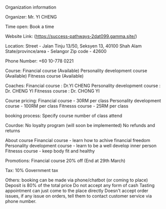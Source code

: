 Organization information

Organizer:
Mr. YI CHENG 

Time open:
Book a time

Website Link:
(https://success-pathways-2dat099.gamma.site/)

Location:
Street - Jalan Tinju 13/50, Seksyen 13, 40100 Shah Alam
State/province/area - Selangor
Zip code - 42600

Phone Number:
+60 10-778 0221

Course:
Financial course (Available)
Personality development course (Available)
Fitnesss course (Available)

Coaches:
Financial course : Dr.YI CHENG
Personality development course : Dr. CHENG YI
Fitnesss course : Dr. CHONG YI

Course pricing:
Financial course - 30RM per class
Personality development course - 100RM per class
Fitnesss course - 25RM per class

booking process:
Specify course 
number of class attend

Courdse:
No loyalty program (will soon be implemented)
No refunds and returns

About course
Financial course - learn how to achive financial freedom
Personality development course - learn to be a well develop inner person
Fitnesss course - keep body fit and healthy

Promotions:
Financial course 20% off (End at 29th March)

Tax:
10% Government tax

Others:
booking can be made via phone/chatbot (or coming to place)
Deposit is 80% of the total price
Do not accept any form of cash
Tasting appointment can just come to the place directly
Doesn't accept order issues, if any issue on orders, tell them to contact customer service via phone number.
